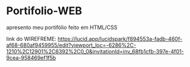 # Portifolio-WEB
apresento meu portifólio feito em HTML/CSS

link do WIREFREME: https://lucid.app/lucidspark/f894553a-fadb-460f-af68-680af9459955/edit?viewport_loc=-6286%2C-1210%2C12901%2C6392%2C0_0&invitationId=inv_68fb1cfb-397e-4f01-9cea-958469ef1f5b
